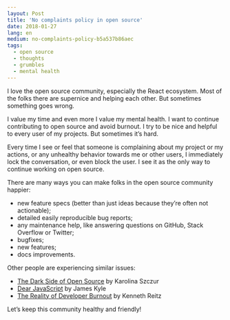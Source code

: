 ```yaml
---
layout: Post
title: 'No complaints policy in open source'
date: 2018-01-27
lang: en
medium: no-complaints-policy-b5a537b86aec
tags:
  - open source
  - thoughts
  - grumbles
  - mental health
---
```


I love the open source community, especially the React ecosystem. Most of the folks there are supernice and helping each other. But sometimes something goes wrong.

I value my time and even more I value my mental health. I want to continue contributing to open source and avoid burnout. I try to be nice and helpful to every user of my projects. But sometimes it’s hard.

Every time I see or feel that someone is complaining about my project or my actions, or any unhealthy behavior towards me or other users, I immediately lock the conversation, or even block the user. I see it as the only way to continue working on open source.

There are many ways you can make folks in the open source community happier:

- new feature specs (better than just ideas because they’re often not actionable);
- detailed easily reproducible bug reports;
- any maintenance help, like answering questions on GitHub, Stack Overflow or Twitter;
- bugfixes;<!-- HACK: It’s not rendered as a list item if there’s just a single word -->
- new features;
- docs improvements.

Other people are experiencing similar issues:

- [The Dark Side of Open Source](https://medium.com/@fox/the-dark-side-of-open-source-ba5a66c8a4c3) by Karolina Szczur
- [Dear JavaScript](http://thejameskyle.com/dear-javascript.html) by James Kyle
- [The Reality of Developer Burnout](https://www.kennethreitz.org/essays/the-reality-of-developer-burnout) by Kenneth Reitz

Let’s keep this community healthy and friendly!
